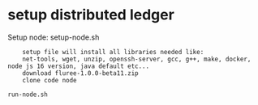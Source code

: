 # setup distributed ledger

Setup node:
    setup-node.sh
    
        setup file will install all libraries needed like:
        net-tools, wget, unzip, openssh-server, gcc, g++, make, docker, node js 16 version, java default etc...
        download fluree-1.0.0-beta11.zip
        clone code node

    run-node.sh

